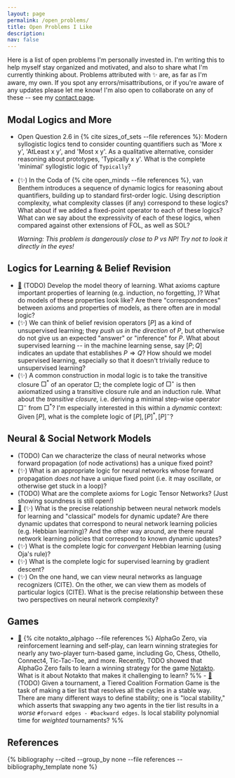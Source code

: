 ```yaml
---
layout: page
permalink: /open_problems/
title: Open Problems I Like
description: 
nav: false
---
```

Here is a list of open problems I'm personally invested in. I'm writing this to help myself stay organized and motivated, and also to share what I'm currently thinking about. Problems attributed with ✨ are, as far as I'm aware, my own. If you spot any errors/misattributions, or if you're aware of any updates please let me know!  I'm also open to collaborate on any of these -- see my [contact page](/contact/).
## Modal Logics and More
- Open Question 2.6 in {% cite sizes_of_sets --file references %}: Modern syllogistic logics tend to consider counting quantifiers such as 'More x y', 'AtLeast x y', and 'Most x y'.  As a qualitative alternative, consider reasoning about prototypes, 'Typically x y'.  What is the complete 'minimal' syllogistic logic of `Typically`?
- (✨) In the Coda of {% cite open_minds --file references %}, van Benthem introduces a sequence of dynamic logics for reasoning about quantifiers, building up to standard first-order logic.  Using description complexity, what complexity classes (if any) correspond to these logics?  What about if we added a fixed-point operator to each of these logics?  What can we say about the expressivity of each of these logics, when compared against other extensions of FOL, as well as SOL?
  
  *Warning: This problem is dangerously close to P vs NP!  Try not to look it directly in the eyes!*

## Logics for Learning & Belief Revision
- [📝](/model_theory_of_learning/) (TODO) Develop the model theory of learning.  What axioms capture important properties of learning (e.g. induction, no forgetting, )?  What do models of these properties look like?  Are there "correspondences" between axioms and properties of models, as there often are in modal logic?
- (✨) We can think of belief revision operators $[P]$ as a kind of unsupervised learning; they *push us in the direction* of $P$, but otherwise do not give us an expected "answer" or "inference" for $P$.  What about supervised learning -- in the machine learning sense, say $[P; Q]$ indicates an update that establishes $P \Rightarrow Q$?  How should we model supervised learning, especially so that it doesn't trivially reduce to unsupervised learning?
- (✨) A common construction in modal logic is to take the transitive closure $\Box^\ast$ of an operator $\Box$; the complete logic of $\Box^\star$ is then axiomatized using a transitive closure rule and an induction rule.  What about the *transitive closure,* i.e. deriving a minimal step-wise operator $\Box^-$ from $\Box^\ast$?  I'm especially interested in this within a *dynamic* context:  Given $[P]$, what is the complete logic of $[P], [P]^\ast, [P]^-$?

## Neural & Social Network Models
- (TODO) Can we characterize the class of neural networks whose forward propagation (of node activations) has a unique fixed point?
- (✨) What is an appropriate logic for neural networks whose forward propagation *does not* have a unique fixed point (i.e. it may oscillate, or otherwise get stuck in a loop)?
- (TODO) What are the complete axioms for Logic Tensor Networks?  (Just showing soundness is still open!)
- [📝](/nn_learning_and_belief_revision/) (✨) What is the precise relationship between neural network models for learning and "classical" models for dynamic update?  Are there dynamic updates that correspond to neural network learning policies (e.g. Hebbian learning)?  And the other way around, are there neural network learning policies that correspond to known dynamic updates?
- (✨) What is the complete logic for *convergent* Hebbian learning (using Oja's rule)?
- (✨) What is the complete logic for supervised learning by gradient descent?
- (✨) On the one hand, we can view neural networks as language recognizers (CITE).  On the other, we can view them as models of particular logics (CITE).  What is the precise relationship between these two perspectives on neural network complexity?

## Games
- [📝](/alphago_misere/) {% cite notakto_alphago --file references %} AlphaGo Zero, via reinforcement learning and self-play, can learn winning strategies for nearly any two-player turn-based game, including Go, Chess, Othello, Connect4, Tic-Tac-Toe, and more.  Recently, TODO showed that AlphaGo Zero fails to learn a winning strategy for the game [Notakto](https://en.wikipedia.org/wiki/Notakto).  What is it about Notakto that makes it challenging to learn?
%% - [📝](/notes_on_tcfgs/) (TODO) Given a tournament, a Tiered Coalition Formation Game is the task of making a tier list that resolves all the cycles in a stable way.  There are many different ways to define stability; one is "local stability," which asserts that swapping any two agents in the tier list results in a *worse* `#forward edges - #backward edges`.  Is local stability polynomial time for *weighted* tournaments? %%

## References
{% bibliography --cited --group_by none --file references --bibliography_template none %}